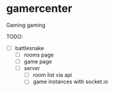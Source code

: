 # gamercenter
Gaming gaming

TODO:
- [ ] battlesnake
    - [ ] rooms page
    - [ ] game page
    - [ ] server
        - [ ] room list via api
        - [ ] game instances with socket.io